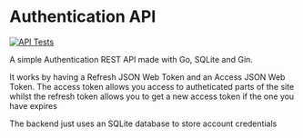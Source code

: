 # Authentication API

[![API Tests](https://github.com/grqphical07/Authentication-API/actions/workflows/tests.yaml/badge.svg)](https://github.com/grqphical07/Authentication-API/actions/workflows/tests.yaml)

A simple Authentication REST API made with Go, SQLite and Gin.

It works by having a Refresh JSON Web Token and an Access JSON Web Token. The access token allows you access to autheticated parts of the site whilst the refresh token allows
you to get a new access token if the one you have expires

The backend just uses an SQLite database to store account credentials
